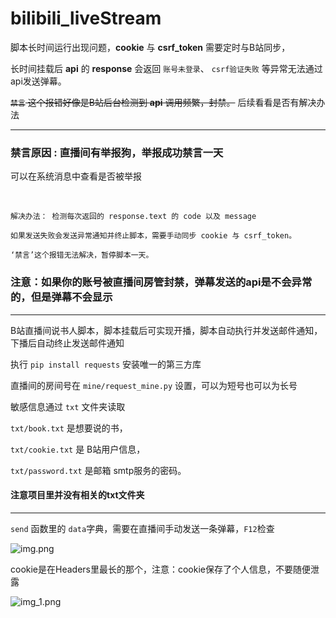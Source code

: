 # bilibili_liveStream


脚本长时间运行出现问题，**cookie** 与 **csrf_token** 需要定时与B站同步，

长时间挂载后 **api** 的 **response** 会返回 ``账号未登录``、 ``csrf验证失败`` 等异常无法通过api发送弹幕。

~~``禁言`` 这个报错好像是B站后台检测到 **api** 调用频繁，封禁。~~ 后续看看是否有解决办法

---

### **禁言原因** : **直播间有举报狗，举报成功禁言一天**

可以在系统消息中查看是否被举报

<br>

    解决办法： 检测每次返回的 response.text 的 code 以及 message 
    
    如果发送失败会发送异常通知并终止脚本，需要手动同步 cookie 与 csrf_token。
    
    ‘禁言’这个报错无法解决，暂停脚本一天。


### 注意：如果你的账号被直播间房管封禁，弹幕发送的api是不会异常的，但是弹幕不会显示

_____

B站直播间说书人脚本，脚本挂载后可实现开播，脚本自动执行并发送邮件通知，下播后自动终止发送邮件通知

执行 ```pip install requests``` 安装唯一的第三方库

直播间的房间号在 ```mine/request_mine.py``` 设置，可以为短号也可以为长号

敏感信息通过 ```txt``` 文件夹读取

```txt/book.txt``` 是想要说的书，

```txt/cookie.txt``` 是 B站用户信息，

```txt/password.txt``` 是邮箱 smtp服务的密码。

#### 注意项目里并没有相关的txt文件夹

---

```send``` 函数里的 ```data```字典，需要在直播间手动发送一条弹幕，```F12```检查

<img alt="img.png" height="" src="Github/img/img.png" />

cookie是在Headers里最长的那个，注意：cookie保存了个人信息，不要随便泄露

<img alt="img_1.png" height="" src="Github/img/img_1.png" />
